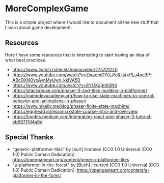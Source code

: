 # MoreComplexGame

This is a simple project where I would like to document all the new stuff that I learn about game development.

## Resources

Here I have some resources that is interesting to start having an idea of what best practices.

* https://www.twitch.tv/techlahoma/video/275701220 
* https://www.youtube.com/watch?v=ZwaomOYGuYo&list=PLu4oc9P-ABcOXNOyoAvnMyUwn_kkiVA5B
* https://www.youtube.com/watch?v=8YUXg3nKSN4 
* https://stackabuse.com/phaser-3-and-tiled-building-a-platformer/
* https://gamedevacademy.org/how-to-use-state-machines-to-control-behavior-and-animations-in-phaser/
* https://www.mkelly.me/blog/phaser-finite-state-machine/
* https://egghead.io/lessons/xstate-course-intro-and-overview
* https://tnodes.medium.com/integrating-react-and-phaser-3-tutorial-eb96717d4a9d

## Special Thanks 

* "generic-platformer-tiles" by [surt] licensed [CC0 1.0 Universal (CC0 1.0) Public Domain Dedication]: https://opengameart.org/content/generic-platformer-tiles
* "a-platformer-in-the-forest" by [Buch] licensed [CC0 1.0 Universal (CC0 1.0) Public Domain Dedication]: https://opengameart.org/content/a-platformer-in-the-forest

